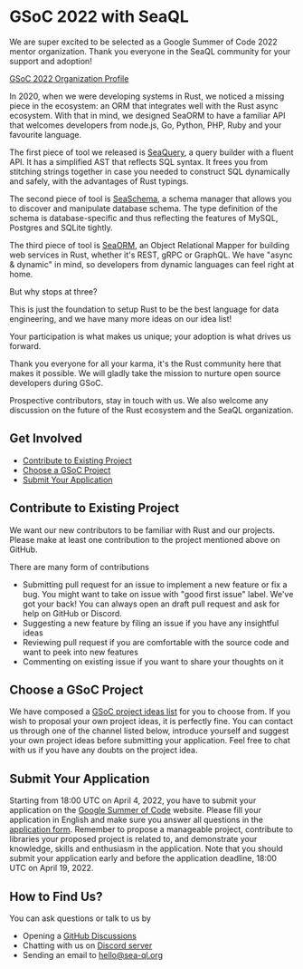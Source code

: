 # GSoC 2022 with SeaQL

We are super excited to be selected as a Google Summer of Code 2022 mentor organization. Thank you everyone in the SeaQL community for your support and adoption!

[GSoC 2022 Organization Profile](https://summerofcode.withgoogle.com/programs/2022/organizations/seaql)

In 2020, when we were developing systems in Rust, we noticed a missing piece in the ecosystem: an ORM that integrates well with the Rust async ecosystem. With that in mind, we designed SeaORM to have a familiar API that welcomes developers from node.js, Go, Python, PHP, Ruby and your favourite language.

The first piece of tool we released is [SeaQuery](https://github.com/SeaQL/sea-query), a query builder with a fluent API. It has a simplified AST that reflects SQL syntax. It frees you from stitching strings together in case you needed to construct SQL dynamically and safely, with the advantages of Rust typings.

The second piece of tool is [SeaSchema](https://github.com/SeaQL/sea-schema), a schema manager that allows you to discover and manipulate database schema. The type definition of the schema is database-specific and thus reflecting the features of MySQL, Postgres and SQLite tightly.

The third piece of tool is [SeaORM](https://github.com/SeaQL/sea-orm), an Object Relational Mapper for building web services in Rust, whether it's REST, gRPC or GraphQL. We have "async & dynamic" in mind, so developers from dynamic languages can feel right at home.

But why stops at three?

This is just the foundation to setup Rust to be the best language for data engineering, and we have many more ideas on our idea list!

Your participation is what makes us unique; your adoption is what drives us forward.

Thank you everyone for all your karma, it's the Rust community here that makes it possible. We will gladly take the mission to nurture open source developers during GSoC.

Prospective contributors, stay in touch with us. We also welcome any discussion on the future of the Rust ecosystem and the SeaQL organization.

## Get Involved

- [Contribute to Existing Project](#contribute-to-existing-project)
- [Choose a GSoC Project](#choose-a-gsoc-project)
- [Submit Your Application](#submit-your-application)

## Contribute to Existing Project

We want our new contributors to be familiar with Rust and our projects. Please make at least one contribution to the project mentioned above on GitHub.

There are many form of contributions
- Submitting pull request for an issue to implement a new feature or fix a bug. You might want to take on issue with "good first issue" label. We've got your back! You can always open an draft pull request and ask for help on GitHub or Discord.
- Suggesting a new feature by filing an issue if you have any insightful ideas
- Reviewing pull request if you are comfortable with the source code and want to peek into new features
- Commenting on existing issue if you want to share your thoughts on it

## Choose a GSoC Project

We have composed a [GSoC project ideas list](README.md) for you to choose from. If you wish to proposal your own project ideas, it is perfectly fine. You can contact us through one of the channel listed below, introduce yourself and suggest your own project ideas before submitting your application. Feel free to chat with us if you have any doubts on the project idea.

## Submit Your Application

Starting from 18:00 UTC on April 4, 2022, you have to submit your application on the [Google Summer of Code](https://summerofcode.withgoogle.com) website. Please fill your application in English and make sure you answer all questions in the [application form](APPLICATION.md). Remember to propose a manageable project, contribute to libraries your proposed project is related to, and demonstrate your knowledge, skills and enthusiasm in the application. Note that you should submit your application early and before the application deadline, 18:00 UTC on April 19, 2022.

## How to Find Us?

You can ask questions or talk to us by
- Opening a [GitHub Discussions](https://github.com/SeaQL/summer-of-code/discussions)
- Chatting with us on [Discord server](https://discord.com/invite/uCPdDXzbdv)
- Sending an email to [hello@sea-ql.org](mailto:hello@sea-ql.org)
